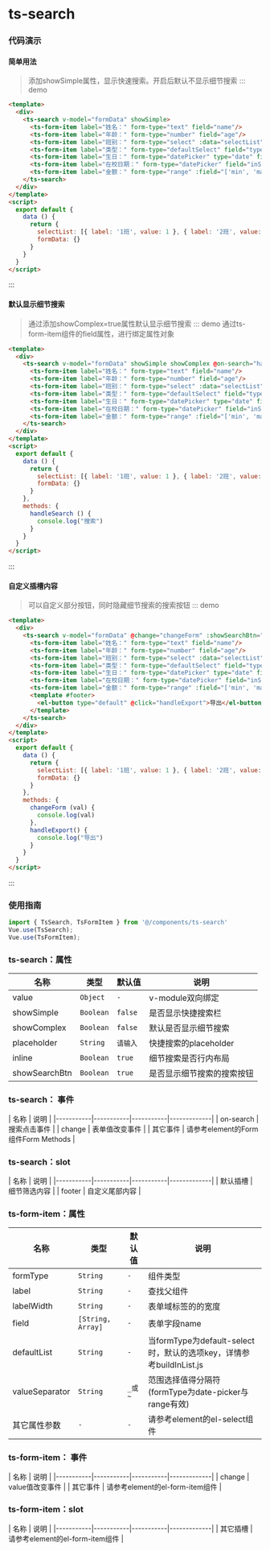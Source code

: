 # ts-search


### 代码演示

#### 简单用法
> 添加showSimple属性，显示快速搜索。开启后默认不显示细节搜索
::: demo 
```html
<template>
  <div>
    <ts-search v-model="formData" showSimple>
      <ts-form-item label="姓名：" form-type="text" field="name"/>
      <ts-form-item label="年龄：" form-type="number" field="age"/>
      <ts-form-item label="班别：" form-type="select" :data="selectList" field="className" />
      <ts-form-item label="类型：" form-type="defaultSelect" field="type" default-list="serveName" :value-map="['value','key']" />
      <ts-form-item label="生日：" form-type="datePicker" type="date" field="birthday"/>
      <ts-form-item label="在校日期：" form-type="datePicker" field="inSchoolTime"/>
      <ts-form-item label="金额：" form-type="range" :field="['min', 'max']"/>
    </ts-search>
  </div>
</template>
<script>
  export default {
    data () {
      return {
        selectList: [{ label: '1班', value: 1 }, { label: '2班', value: 2 }, { label: '3班', value: 3 }, { label: '4班', value: 4 }],
        formData: {}
      }
    }
  }
</script>
```
:::
#### 默认显示细节搜索
> 通过添加showComplex=true属性默认显示细节搜索
::: demo 通过ts-form-item组件的field属性，进行绑定属性对象
```html
<template>
  <div>
    <ts-search v-model="formData" showSimple showComplex @on-search="handleSearch">
      <ts-form-item label="姓名：" form-type="text" field="name"/>
      <ts-form-item label="年龄：" form-type="number" field="age"/>
      <ts-form-item label="班别：" form-type="select" :data="selectList" field="className" />
      <ts-form-item label="类型：" form-type="defaultSelect" field="type" default-list="serveName" :value-map="['value','key']" />
      <ts-form-item label="生日：" form-type="datePicker" type="date" field="birthday"/>
      <ts-form-item label="在校日期：" form-type="datePicker" field="inSchoolTime"/>
      <ts-form-item label="金额：" form-type="range" :field="['min', 'max']"/>
    </ts-search>
  </div>
</template>
<script>
  export default {
    data () {
      return {
        selectList: [{ label: '1班', value: 1 }, { label: '2班', value: 2 }, { label: '3班', value: 3 }, { label: '4班', value: 4 }],
        formData: {}
      }
    },
    methods: {
      handleSearch () {
        console.log("搜索")
      }
    }
  }
</script>
```
:::


#### 自定义插槽内容
> 可以自定义部分按钮，同时隐藏细节搜索的搜索按钮
::: demo 
```html
<template>
  <div>
    <ts-search v-model="formData" @change="changeForm" :showSearchBtn="false">
      <ts-form-item label="姓名：" form-type="text" field="name"/>
      <ts-form-item label="年龄：" form-type="number" field="age"/>
      <ts-form-item label="班别：" form-type="select" :data="selectList" field="className" />
      <ts-form-item label="类型：" form-type="defaultSelect" field="type" default-list="serveName" :value-map="['value','key']" />
      <ts-form-item label="生日：" form-type="datePicker" type="date" field="birthday"/>
      <ts-form-item label="在校日期：" form-type="datePicker" field="inSchoolTime"/>
      <ts-form-item label="金额：" form-type="range" :field="['min', 'max']"/>
      <template #footer>
        <el-button type="default" @click="handleExport">导出</el-button>
      </template>
    </ts-search>
  </div>
</template>
<script>
  export default {
    data () {
      return {
        selectList: [{ label: '1班', value: 1 }, { label: '2班', value: 2 }, { label: '3班', value: 3 }, { label: '4班', value: 4 }],
        formData: {}
      }
    },
    methods: {
      changeForm (val) {
        console.log(val)
      },
      handleExport() {
        console.log("导出")
      }
    }
  }
</script>
```
:::


### 使用指南

```js
import { TsSearch, TsFormItem } from '@/components/ts-search'
Vue.use(TsSearch);
Vue.use(TsFormItem);
```

### ts-search：属性

| 名称 | 类型 | 默认值 | 说明 | 
|-----------|-----------|-----------|-------------|
| value | `Object` | `-` | v-module双向绑定 |
| showSimple | `Boolean` | `false` | 是否显示快捷搜索栏 |
| showComplex | `Boolean` | `false` | 默认是否显示细节搜索 |
| placeholder | `String` | `请输入` | 快捷搜索的placeholder |
| inline | `Boolean` | `true` | 细节搜索是否行内布局 |
| showSearchBtn | `Boolean` | `true` | 是否显示细节搜索的搜索按钮 |

### ts-search： 事件

| 名称 | 说明 |
|-----------|-----------|-----------|-------------|
| on-search | 搜索点击事件 | 
| change | 表单值改变事件 | 
| 其它事件 | 请参考element的Form组件Form Methods | 

### ts-search：slot 

| 名称 | 说明 |
|-----------|-----------|-----------|-------------|
| 默认插槽 | 细节筛选内容 | 
| footer | 自定义尾部内容 | 


### ts-form-item：属性

| 名称 | 类型 | 默认值 | 说明 | 
|-----------|-----------|-----------|-------------|
| formType | `String` | `-` | 组件类型 |
| label | `String` | `-` | 查找父组件 |
| labelWidth | `String` | `-` | 表单域标签的的宽度 |
| field | `[String, Array]` | `-` | 表单字段name |
| defaultList | `String` | `-` | 当formType为default-select时，默认的选项key，详情参考buildInList.js |
| valueSeparator | `String` | `_或~` | 范围选择值得分隔符(formType为date-picker与range有效) |
| 其它属性参数 | `-` | `-` | 请参考element的el-select组件 |

### ts-form-item： 事件

| 名称 | 说明 |
|-----------|-----------|-----------|-------------|
| change | value值改变事件 | 
| 其它事件 | 请参考element的el-form-item组件 | 

### ts-form-item：slot 

| 名称 | 说明 |
|-----------|-----------|-----------|-------------|
| 其它插槽 | 请参考element的el-form-item组件 | 

